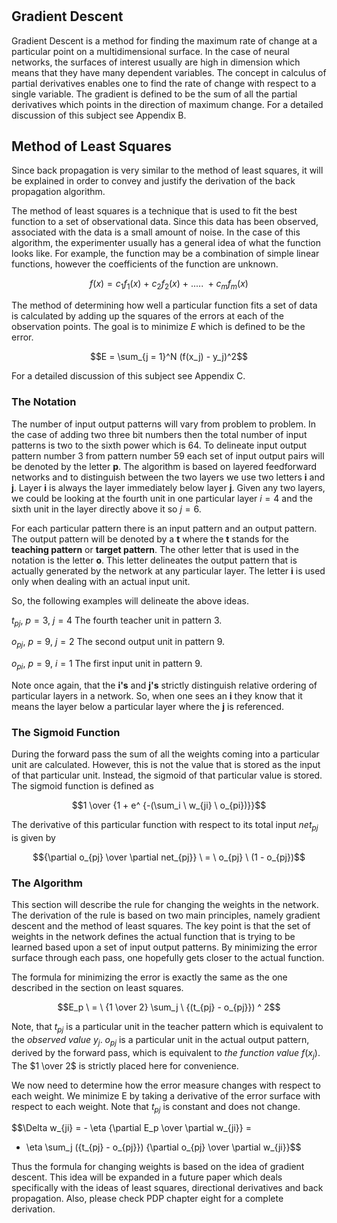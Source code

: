 # 

## Gradient Descent

Gradient Descent is a method for finding the maximum rate of change at a
particular point on a multidimensional surface. In the case of neural
networks, the surfaces of interest usually are high in dimension which
means that they have many dependent variables. The concept in calculus
of partial derivatives enables one to find the rate of change with
respect to a single variable. The gradient is defined to be the sum of
all the partial derivatives which points in the direction of maximum
change. For a detailed discussion of this subject see Appendix B.

## Method of Least Squares

Since back propagation is very similar to the method of least squares,
it will be explained in order to convey and justify the derivation of
the back propagation algorithm.

The method of least squares is a technique that is used to fit the best
function to a set of observational data. Since this data has been
observed, associated with the data is a small amount of noise. In the
case of this algorithm, the experimenter usually has a general idea of
what the function looks like. For example, the function may be a
combination of simple linear functions, however the coefficients of the
function are unknown.

$$f(x) = c_1 f_1(x)\ + \ c_2 f_2(x)\ + \ ..... \  + c_m f_m(x)$$

The method of determining how well a particular function fits a set of
data is calculated by adding up the squares of the errors at each of the
observation points. The goal is to minimize $E$ which is defined to be
the error.

$$E = \sum_{j = 1}^N (f(x_j) - y_j)^2$$

For a detailed discussion of this subject see Appendix C.

### The Notation

The number of input output patterns will vary from problem to problem.
In the case of adding two three bit numbers then the total number of
input patterns is two to the sixth power which is 64. To delineate input
output pattern number 3 from pattern number 59 each set of input output
pairs will be denoted by the letter **p**. The algorithm is based on
layered feedforward networks and to distinguish between the two layers
we use two letters **i** and **j**. Layer **i** is always the layer
immediately below layer **j**. Given any two layers, we could be looking
at the fourth unit in one particular layer $i = 4$ and the sixth unit in
the layer directly above it so $j = 6$.

For each particular pattern there is an input pattern and an output
pattern. The output pattern will be denoted by a **t** where the **t**
stands for the **teaching pattern** or **target pattern**. The other
letter that is used in the notation is the letter **o**. This letter
delineates the output pattern that is actually generated by the network
at any particular layer. The letter **i** is used only when dealing with
an actual input unit.

So, the following examples will delineate the above ideas.

$t_{pj}$, $p = 3$, $j = 4$ The fourth teacher unit in pattern 3.

$o_{pj}$, $p = 9$, $j = 2$ The second output unit in pattern 9.

$o_{pi}$, $p = 9$, $i = 1$ The first input unit in pattern 9.

Note once again, that the **i's** and **j's** strictly distinguish
relative ordering of particular layers in a network. So, when one sees
an **i** they know that it means the layer below a particular layer
where the **j** is referenced.

### The Sigmoid Function

During the forward pass the sum of all the weights coming into a
particular unit are calculated. However, this is not the value that is
stored as the input of that particular unit. Instead, the sigmoid of
that particular value is stored. The sigmoid function is defined as

$$1 \over {1 + e^ {-(\sum_i \ w_{ji} \ o_{pi})}}$$

The derivative of this particular function with respect to its total
input $net_{pj}$ is given by

$${\partial o_{pj} \over \partial net_{pj}} \ = \ o_{pj} \ (1 - o_{pj})$$

### The Algorithm

This section will describe the rule for changing the weights in the
network. The derivation of the rule is based on two main principles,
namely gradient descent and the method of least squares. The key point
is that the set of weights in the network defines the actual function
that is trying to be learned based upon a set of input output patterns.
By minimizing the error surface through each pass, one hopefully gets
closer to the actual function.

The formula for minimizing the error is exactly the same as the one
described in the section on least squares.

$$E_p \ = \ {1 \over 2} \sum_j \ {(t_{pj} - o_{pj}}) ^ 2$$

Note, that $t_{pj}$ is a particular unit in the teacher pattern which is
equivalent to the *observed value* $y_j$. $o_{pj}$ is a particular unit
in the actual output pattern, derived by the forward pass, which is
equivalent to *the function value* $f(x_j)$. The $1 \over 2$ is strictly
placed here for convenience.

We now need to determine how the error measure changes with respect to
each weight. We minimize E by taking a derivative of the error surface
with respect to each weight. Note that $t_{pj}$ is constant and does not
change.

$$\Delta w_{ji} = - \eta {\partial E_p \over \partial w_{ji}} =
- \eta \sum_j ({t_{pj} - o_{pj}}) {\partial o_{pj} \over \partial w_{ji}}$$

Thus the formula for changing weights is based on the idea of gradient
descent. This idea will be expanded in a future paper which deals
specifically with the ideas of least squares, directional derivatives
and back propagation. Also, please check PDP chapter eight for a
complete derivation.
